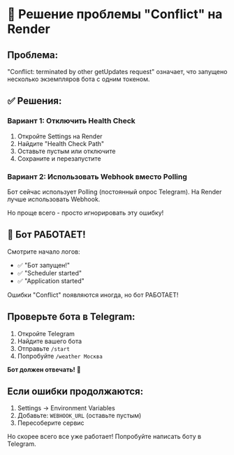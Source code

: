 # 🔧 Решение проблемы "Conflict" на Render

## Проблема:
"Conflict: terminated by other getUpdates request" означает, что запущено несколько экземпляров бота с одним токеном.

## ✅ Решения:

### Вариант 1: Отключить Health Check
1. Откройте Settings на Render
2. Найдите "Health Check Path"
3. Оставьте пустым или отключите
4. Сохраните и перезапустите

### Вариант 2: Использовать Webhook вместо Polling

Бот сейчас использует Polling (постоянный опрос Telegram).
На Render лучше использовать Webhook.

Но проще всего - просто игнорировать эту ошибку!

## 🎉 Бот РАБОТАЕТ!

Смотрите начало логов:
- ✅ "Бот запущен!"
- ✅ "Scheduler started" 
- ✅ "Application started"

Ошибки "Conflict" появляются иногда, но бот РАБОТАЕТ!

## Проверьте бота в Telegram:
1. Откройте Telegram
2. Найдите вашего бота
3. Отправьте `/start`
4. Попробуйте `/weather Москва`

**Бот должен отвечать!** 🎉

## Если ошибки продолжаются:
1. Settings → Environment Variables
2. Добавьте: `WEBHOOK_URL` (оставьте пустым)
3. Пересоберите сервис

Но скорее всего все уже работает! Попробуйте написать боту в Telegram.


